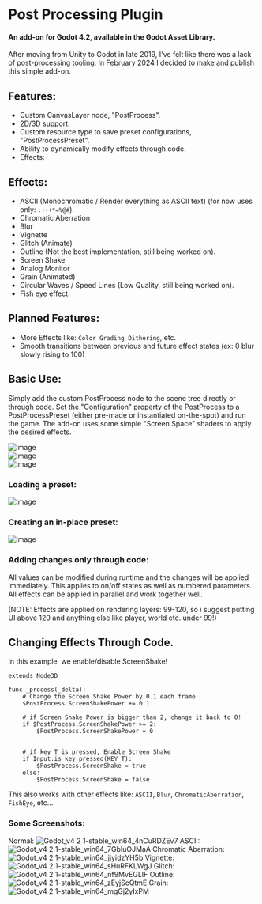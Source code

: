 # Post Processing Plugin
#### An add-on for Godot 4.2, available in the Godot Asset Library.
After moving from Unity to Godot in late 2019, I've felt like there was a lack of post-processing tooling. In February 2024 I decided to make and publish this simple add-on.

## Features:
- Custom CanvasLayer node, "PostProcess".
- 2D/3D support.
- Custom resource type to save preset configurations, "PostProcessPreset".
- Ability to dynamically modify effects through code.
- Effects:

## Effects:
- ASCII (Monochromatic / Render everything as ASCII text) (for now uses only: `.:-+*=%@#`).
- Chromatic Aberration
- Blur
- Vignette
- Glitch (Animate)
- Outline (Not the best implementation, still being worked on).
- Screen Shake
- Analog Monitor
- Grain (Animated)
- Circular Waves / Speed Lines (Low Quality, still being worked on).
- Fish eye effect.

## Planned Features:
- More Effects like: `Color Grading`, `Dithering`, etc.
- Smooth transitions between previous and future effect states (ex: 0 blur slowly rising to 100)


## Basic Use:
Simply add the custom PostProcess node to the scene tree directly or through code. Set the "Configuration" property of the PostProcess to a PostProcessPreset (either pre-made or instantiated on-the-spot) and run the game. The add-on uses some simple "Screen Space" shaders to apply the desired effects.

![image](https://github.com/Loufe/Godot-Post-Process-Plugin/assets/5817861/7144aa73-a095-4a72-8c19-27c0c2b5e4b8) <br>
![image](https://github.com/Loufe/Godot-Post-Process-Plugin/assets/5817861/3c6c2192-615e-4834-9417-6f1e6b337d04) <br>
![image](https://github.com/Loufe/Godot-Post-Process-Plugin/assets/5817861/beb9e334-3852-4221-b78b-d5bd67893e0e) <br>

### Loading a preset:
![image](https://github.com/Loufe/Godot-Post-Process-Plugin/assets/5817861/6db89cad-3718-4e60-9e3b-1952a43ed8ac)

### Creating an in-place preset:
![image](https://github.com/Loufe/Godot-Post-Process-Plugin/assets/5817861/c480db22-6192-4afd-9ec2-bdb5de3e8ab4)


### Adding changes only through code:


All values can be modified during runtime and the changes will be applied immediately. This applies to on/off states as well as numbered parameters. All effects can be applied in parallel and work together well.

(NOTE: Effects are applied on rendering layers: 99-120, so i suggest putting UI above 120 and anything else like player, world etc. under 99!)



## Changing Effects Through Code.
In this example, we enable/disable ScreenShake!
```gdscript
extends Node3D

func _process(_delta):
    # Change the Screen Shake Power by 0.1 each frame
    $PostProcess.ScreenShakePower += 0.1

    # if Screen Shake Power is bigger than 2, change it back to 0!
    if $PostProcess.ScreenShakePower >= 2:
        $PostProcess.ScreenShakePower = 0


    # if key T is pressed, Enable Screen Shake
    if Input.is_key_pressed(KEY_T):
        $PostProcess.ScreenShake = true
    else:
        $PostProcess.ScreenShake = false
```

This also works with other effects like:
`ASCII`, `Blur`, `ChromaticAberration`, `FishEye`, etc...

### Some Screenshots:
Normal:
![Godot_v4 2 1-stable_win64_4nCuRDZEv7](https://github.com/ItsKorin/Godot-Post-Process-Plugin/assets/92170697/b2d2a33a-aa9d-4217-92d2-4b6827eb9298)
ASCII:
![Godot_v4 2 1-stable_win64_7GbIuOJMaA](https://github.com/ItsKorin/Godot-Post-Process-Plugin/assets/92170697/ac89c01b-7f51-4208-8d45-2d0128d00fcf)
Chromatic Aberration:
![Godot_v4 2 1-stable_win64_jjyidzYH5b](https://github.com/ItsKorin/Godot-Post-Process-Plugin/assets/92170697/4d394d1f-b934-4881-a5dc-a59f959b855b)
Vignette:
![Godot_v4 2 1-stable_win64_sHuRFKLWgJ](https://github.com/ItsKorin/Godot-Post-Process-Plugin/assets/92170697/699c5b90-4246-476b-acb6-bade557c0e9b)
Glitch:
![Godot_v4 2 1-stable_win64_nf9MvEGLIF](https://github.com/ItsKorin/Godot-Post-Process-Plugin/assets/92170697/3b781deb-e438-4733-9ee8-a607da814767)
Outline:
![Godot_v4 2 1-stable_win64_zEyjScQtmE](https://github.com/ItsKorin/Godot-Post-Process-Plugin/assets/92170697/29983546-3eac-43b9-8960-5f38c8402a0e)
Grain:
![Godot_v4 2 1-stable_win64_mgGj2yIxPM](https://github.com/ItsKorin/Godot-Post-Process-Plugin/assets/92170697/b17a416e-b0bc-4ce2-b6b1-479185197507)


